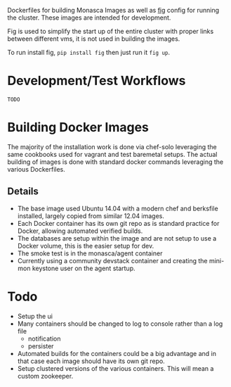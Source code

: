 Dockerfiles for building Monasca Images as well as [fig](http://orchardup.github.io/fig/index.html) config for running the cluster.
These images are intended for development.

Fig is used to simplify the start up of the entire cluster with proper links between different vms, it is not used in building the images.

To run install fig, `pip install fig` then just run it `fig up`.

# Development/Test Workflows
`TODO`

# Building Docker Images
The majority of the installation work is done via chef-solo leveraging the same cookbooks used for vagrant and test baremetal setups.
The actual building of images is done with standard docker commands leveraging the various Dockerfiles.

## Details
- The base image used Ubuntu 14.04 with a modern chef and berksfile installed, largely copied from similar 12.04 images.
- Each Docker container has its own git repo as is standard practice for Docker, allowing automated verified builds.
- The databases are setup within the image and are not setup to use a Docker volume, this is the easier setup for dev.
- The smoke test is in the monasca/agent container
- Currently using a community devstack container and creating the mini-mon keystone user on the agent startup.

# Todo
- Setup the ui
- Many containers should be changed to log to console rather than a log file
  - notification
  - persister
- Automated builds for the containers could be a big advantage and in that case each image should have its own git repo.
- Setup clustered versions of the various containers. This will mean a custom zookeeper.
